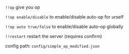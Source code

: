 `!!op` give you op

`!!op enable/disable` to enable/disable auto-op for urself

`!!op auto true/false` to enable/disable auto-op globally

`!!restart` restart the server (requires confirm)

config path: `config/simple_op_modified.json`
